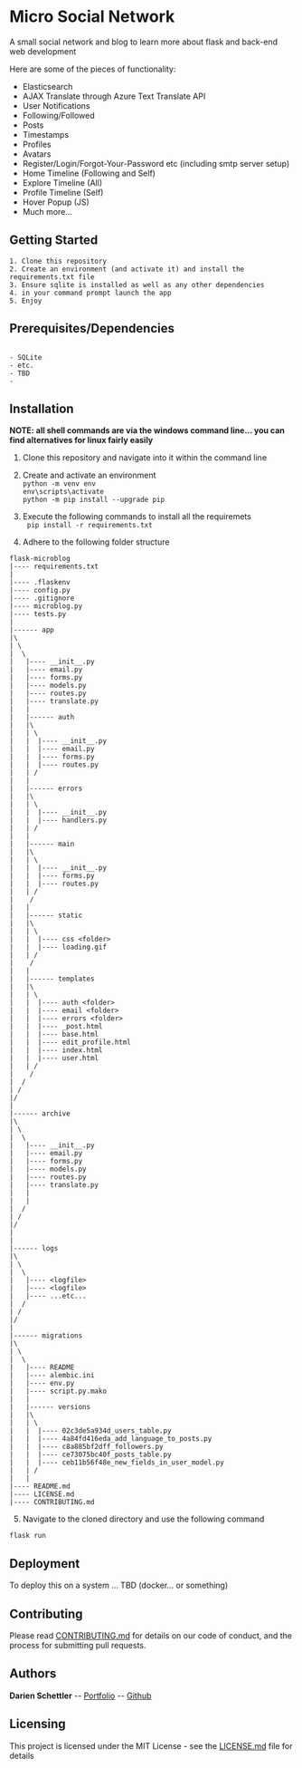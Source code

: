 # Micro Social Network

A small social network and blog to learn more about flask and back-end web development

Here are some of the pieces of functionality:
  - Elasticsearch
  - AJAX Translate through Azure Text Translate API
  - User Notifications
  - Following/Followed
  - Posts
  - Timestamps
  - Profiles
  - Avatars
  - Register/Login/Forgot-Your-Password etc (including smtp server setup)
  - Home Timeline (Following and Self)
  - Explore Timeline (All)
  - Profile Timeline (Self)
  - Hover Popup (JS)
  - Much more...

## Getting Started

```
1. Clone this repository
2. Create an environment (and activate it) and install the requirements.txt file
3. Ensure sqlite is installed as well as any other dependencies
4. in your command prompt launch the app
5. Enjoy
```


## Prerequisites/Dependencies

```

- SQLite
- etc.
- TBD
-

```

## Installation
**NOTE: all shell commands are via the windows command line... you can find alternatives for linux fairly easily**

1. Clone this repository and navigate into it within the command line

2. Create and activate an environment<br>
` python -m venv env `<br>
` env\scripts\activate `<br>
` python -m pip install --upgrade pip `<br>

3. Execute the following commands to install all the requiremets<br>
` pip install -r requirements.txt`<br>

4. Adhere to the following folder structure<br>
```
flask-microblog
|---- requirements.txt
|
|---- .flaskenv
|---- config.py
|---- .gitignore
|---- microblog.py
|---- tests.py
|
|------ app
|\
| \
|  \
|   |---- __init__.py
|   |---- email.py
|   |---- forms.py
|   |---- models.py
|   |---- routes.py
|   |---- translate.py
|   |
|   |------ auth
|   |\
|   | \
|   |  |---- __init__.py
|   |  |---- email.py
|   |  |---- forms.py
|   |  |---- routes.py
|   | /
|   |
|   |------ errors
|   |\
|   | \
|   |  |---- __init__.py
|   |  |---- handlers.py
|   | /
|   |
|   |------ main
|   |\
|   | \
|   |  |---- __init__.py
|   |  |---- forms.py
|   |  |---- routes.py
|   | /
|    /
|   |
|   |------ static
|   |\
|   | \
|   |  |---- css <folder>
|   |  |---- loading.gif
|   | /
|    /
|   |
|   |------ templates
|   |\
|   | \
|   |  |---- auth <folder>
|   |  |---- email <folder>
|   |  |---- errors <folder>
|   |  |---- _post.html
|   |  |---- base.html
|   |  |---- edit_profile.html
|   |  |---- index.html
|   |  |---- user.html
|   | /
|    /
|  /
| /
|/
|
|------ archive
|\
| \
|  \
|   |---- __init__.py
|   |---- email.py
|   |---- forms.py
|   |---- models.py
|   |---- routes.py
|   |---- translate.py
|   |
|   |
|  /
| /
|/
|
|
|------ logs
|\
| \
|  \
|   |---- <logfile>
|   |---- <logfile>
|   |---- ...etc...
|  /
| /
|/
|
|------ migrations
|\
| \
|  \
|   |---- README
|   |---- alembic.ini
|   |---- env.py
|   |---- script.py.mako
|   |
|   |------ versions
|   |\
|   | \
|   |  |---- 02c3de5a934d_users_table.py
|   |  |---- 4a84fd416eda_add_language_to_posts.py
|   |  |---- c8a885bf2dff_followers.py
|   |  |---- ce73075bc40f_posts_table.py
|   |  |---- ceb11b56f48e_new_fields_in_user_model.py
|   | /
|   |
|---- README.md
|---- LICENSE.md
|---- CONTRIBUTING.md
```

5. Navigate to the cloned directory and use the following command
```
flask run
```

## Deployment

To deploy this on a system ... TBD (docker... or something)

## Contributing

Please read [CONTRIBUTING.md](CONTRIBUTING.md) for details on our code of conduct, and the process for submitting pull requests.

## Authors

**Darien Schettler** -- [Portfolio](http://darienschettler.ca/) -- [Github](https://github.com/darien-schettler)


## Licensing

This project is licensed under the MIT License - see the [LICENSE.md](LICENSE.md) file for details
